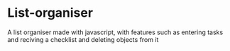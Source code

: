 # List-organiser

A list organiser made with javascript, with features such as entering tasks and reciving a checklist and deleting objects from it
